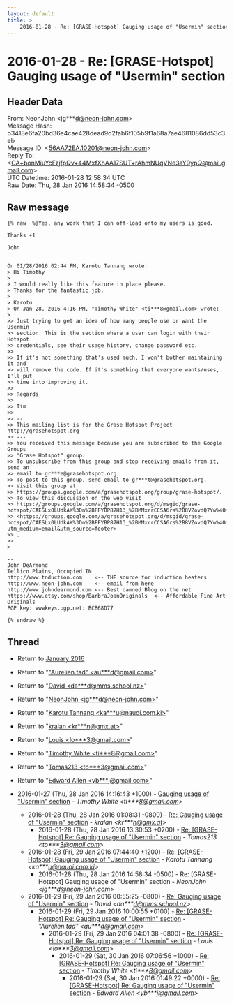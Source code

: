 ```yaml
---
layout: default
title: >
    2016-01-28 - Re: [GRASE-Hotspot] Gauging usage of "Usermin" section
---
```


# 2016-01-28 - Re: [GRASE-Hotspot] Gauging usage of "Usermin" section

## Header Data

From: NeonJohn \<jg***d@neon-john.com\><br>
Message Hash: b3418e6fa20bd36e4cae428dead9d2fab6f105b9f1a68a7ae4681086dd53c3eb<br>
Message ID: \<56AA72EA.10201@neon-john.com\><br>
Reply To: \<CA+bonMiuYcFzjfpQv+44MxfXhAA17SUT+rAhmNUqVNe3aY9ypQ@mail.gmail.com\><br>
UTC Datetime: 2016-01-28 12:58:34 UTC<br>
Raw Date: Thu, 28 Jan 2016 14:58:34 -0500<br>

## Raw message

```
{% raw  %}Yes, any work that I can off-load onto my users is good.

Thanks +1

John


On 01/28/2016 02:44 PM, Karotu Tannang wrote:
> Hi Timothy
> 
> I would really like this feature in place please.
> Thanks for the fantastic job.
> 
> Karotu
> On Jan 28, 2016 4:16 PM, "Timothy White" <ti***8@gmail.com> wrote:
> 
>> Just trying to get an idea of how many people use or want the Usermin
>> section. This is the section where a user can login with their Hotspot
>> credentials, see their usage history, change password etc.
>>
>> If it's not something that's used much, I won't bother maintaining it and
>> will remove the code. If it's something that everyone wants/uses, I'll put
>> time into improving it.
>>
>> Regards
>>
>> Tim
>>
>> --
>> This mailing list is for the Grase Hotspot Project http://grasehotspot.org
>> ---
>> You received this message because you are subscribed to the Google Groups
>> "Grase Hotspot" group.
>> To unsubscribe from this group and stop receiving emails from it, send an
>> email to gr***e@grasehotspot.org.
>> To post to this group, send email to gr***t@grasehotspot.org.
>> Visit this group at
>> https://groups.google.com/a/grasehotspot.org/group/grase-hotspot/.
>> To view this discussion on the web visit
>> https://groups.google.com/a/grasehotspot.org/d/msgid/grase-hotspot/CAESLx0LUdkAK%3Dn%2BFFYBP87H13_%2BMMxrrCCSA6rs%2B8VZovdQ7Yw%40mail.gmail.com
>> <https://groups.google.com/a/grasehotspot.org/d/msgid/grase-hotspot/CAESLx0LUdkAK%3Dn%2BFFYBP87H13_%2BMMxrrCCSA6rs%2B8VZovdQ7Yw%40mail.gmail.com?utm_medium=email&utm_source=footer>
>> .
>>
> 

-- 
John DeArmond
Tellico Plains, Occupied TN
http://www.tnduction.com    <-- THE source for induction heaters
http://www.neon-john.com    <-- email from here
http://www.johndearmond.com <-- Best damned Blog on the net
https://www.etsy.com/shop/BarbraJoanOriginals  <-- Affordable Fine Art
Originals
PGP key: wwwkeys.pgp.net: BCB68D77

{% endraw %}
```

## Thread

+ Return to [January 2016](/archive/2016/01)

+ Return to "["Aurelien.tad" <au***d<span>@</span>gmail.com>](/authors/au___d_at_gmail_com)"
+ Return to "[David <da***d<span>@</span>mms.school.nz>](/authors/da___d_at_mms_school_nz)"
+ Return to "[NeonJohn <jg***d<span>@</span>neon-john.com>](/authors/jg___d_at_neonjohn_com)"
+ Return to "[Karotu Tannang <ka***u<span>@</span>nauoi.com.ki>](/authors/ka___u_at_nauoi_com_ki)"
+ Return to "[kralan <kr***n<span>@</span>gmx.at>](/authors/kr___n_at_gmx_at)"
+ Return to "[Louis <lo***3<span>@</span>gmail.com>](/authors/lo___3_at_gmail_com)"
+ Return to "[Timothy White <ti***8<span>@</span>gmail.com>](/authors/ti___8_at_gmail_com)"
+ Return to "[Tomas213 <to***3<span>@</span>gmail.com>](/authors/to___3_at_gmail_com)"
+ Return to "[Edward Allen <yb***j<span>@</span>gmail.com>](/authors/yb___j_at_gmail_com)"

+ 2016-01-27 (Thu, 28 Jan 2016 14:16:43 +1000) - [Gauging usage of "Usermin" section](/archive/2016/01/fcae509b4f1561f2f326b08e7b7fe172a8ada38feb4c83f787551c5b45b2d179) - _Timothy White \<ti***8@gmail.com\>_
  + 2016-01-28 (Thu, 28 Jan 2016 01:08:31 -0800) - [Re: Gauging usage of "Usermin" section](/archive/2016/01/e682553366e37d2043d80f4330d14e2a69b82aad0e3bf88033bb4245a39f6397) - _kralan \<kr***n@gmx.at\>_
    + 2016-01-28 (Thu, 28 Jan 2016 13:30:53 +0200) - [Re: [GRASE-Hotspot] Re: Gauging usage of "Usermin" section](/archive/2016/01/428ec8b335174af9de443d934e0b6efd053fb6fc9684d91df376f0f621a2410e) - _Tomas213 \<to***3@gmail.com\>_
  + 2016-01-28 (Fri, 29 Jan 2016 07:44:40 +1200) - [Re: [GRASE-Hotspot] Gauging usage of "Usermin" section](/archive/2016/01/1f991f62ec702edc30fc17ed50935e224e1605ceff149bef0c6be135a2691cad) - _Karotu Tannang \<ka***u@nauoi.com.ki\>_
    + 2016-01-28 (Thu, 28 Jan 2016 14:58:34 -0500) - Re: [GRASE-Hotspot] Gauging usage of "Usermin" section - _NeonJohn \<jg***d@neon-john.com\>_
  + 2016-01-29 (Fri, 29 Jan 2016 00:55:25 -0800) - [Re: Gauging usage of "Usermin" section](/archive/2016/01/d41d20a7288e08f7816b9c5f16f69a6a8078234d16f57499072e9d55fc796cda) - _David \<da***d@mms.school.nz\>_
    + 2016-01-29 (Fri, 29 Jan 2016 10:00:55 +0100) - [Re: [GRASE-Hotspot] Re: Gauging usage of "Usermin" section](/archive/2016/01/1dda6ae1955952e23724af06c486b7f2f74aaae1b7b1daccb76fe0616b7b3b8b) - _"Aurelien.tad" \<au***d@gmail.com\>_
      + 2016-01-29 (Fri, 29 Jan 2016 04:01:38 -0800) - [Re: [GRASE-Hotspot] Re: Gauging usage of "Usermin" section](/archive/2016/01/7b8ecd5fe598176ab8eecfb0b75d7a71b13c9815e0fd5fff208092c62ca6e26d) - _Louis \<lo***3@gmail.com\>_
        + 2016-01-29 (Sat, 30 Jan 2016 07:06:56 +1000) - [Re: [GRASE-Hotspot] Re: Gauging usage of "Usermin" section](/archive/2016/01/100a875a63759b1a0a252a07c1e1a18aa9d54983754ef2a629a66b0f5cd43fab) - _Timothy White \<ti***8@gmail.com\>_
          + 2016-01-29 (Sat, 30 Jan 2016 01:49:22 +0000) - [Re: [GRASE-Hotspot] Re: Gauging usage of "Usermin" section](/archive/2016/01/ee11907db23d0010e7f443455ba7444e3214555d4c264a99175c4b10a1cf7182) - _Edward Allen \<yb***j@gmail.com\>_

